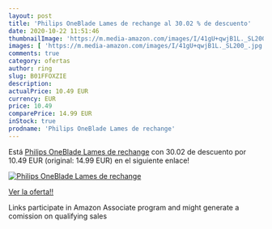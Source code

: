 ```yaml
---
layout: post
title: 'Philips OneBlade Lames de rechange al 30.02 % de descuento'
date: 2020-10-22 11:51:46
thumbnailImage: 'https://m.media-amazon.com/images/I/41gU+qwjB1L._SL200_.jpg'
images: [ 'https://m.media-amazon.com/images/I/41gU+qwjB1L._SL200_.jpg' ]
comments: true
category: ofertas
author: ring
slug: B01FFOXZIE
description:
actualPrice: 10.49 EUR
currency: EUR
price: 10.49
comparePrice: 14.99 EUR
inStock: true
prodname: 'Philips OneBlade Lames de rechange'
---
```


Está [Philips OneBlade Lames de rechange](https://www.amazon.fr/dp/B01FFOXZIE/?tag=tolees0d-21) con 30.02 de descuento por 10.49 EUR (original: 14.99 EUR) en el siguiente enlace!

[![Philips OneBlade Lames de rechange](https://m.media-amazon.com/images/I/41gU+qwjB1L._SL200_.jpg)](https://www.amazon.fr/dp/B01FFOXZIE/?tag=tolees0d-21)

[Ver la oferta!!](https://www.amazon.fr/dp/B01FFOXZIE/?tag=tolees0d-21)

Links participate in Amazon Associate program and might generate a comission on qualifying sales


